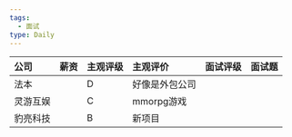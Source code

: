 ```yaml
---
tags:
  - 面试
type: Daily
---
```


| 公司   | 薪资 | 主观评级 | 主观评价     | 面试评级 | 面试题 |
|:-----|:---|:-----|:---------|:-----|:----|
| 法本   |    | D    | 好像是外包公司  |      |     |
| 灵游互娱 |    | C    | mmorpg游戏 |      |     |
| 豹亮科技 |    | B    | 新项目      |      |     |  
